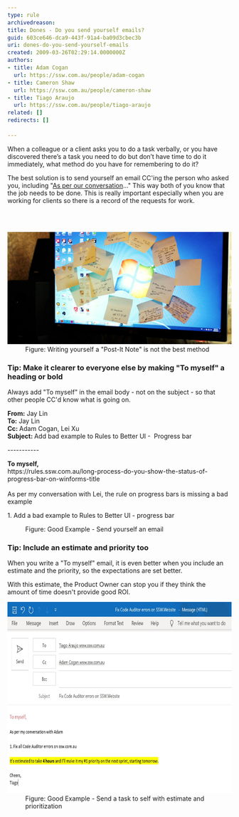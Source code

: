 ```yaml
---
type: rule
archivedreason: 
title: Dones - Do you send yourself emails?
guid: 603ce646-dca9-443f-91a4-ba09d3cbec3b
uri: dones-do-you-send-yourself-emails
created: 2009-03-26T02:29:14.0000000Z
authors:
- title: Adam Cogan
  url: https://ssw.com.au/people/adam-cogan
- title: Cameron Shaw
  url: https://ssw.com.au/people/cameron-shaw
- title: Tiago Araujo
  url: https://ssw.com.au/people/tiago-araujo
related: []
redirects: []

---
```



<p>When a colleague or a client asks you to do a task verbally, or you have discovered there’s a task you need to do but don’t have time to do it immediately, what method do you have for remembering to do it?<br></p><p>The best solution is to send yourself an email CC'ing the person who asked you, including "<a id="AsPerConversationEmail" href="/Pages/DoYouAlwaysSendAnAsPerOurConversationEmail.aspx" target="_blank" shape="rect">As per our conversation</a>..." This way both of you know that the job needs to be done. This is really important especially when you are working for clients so there is a record of the requests for work.​<br></p>
<br><excerpt class='endintro'></excerpt><br>
<dl class="badImage"><dt> <img src="postit-screen.jpg" alt="postit-screen.jpg" /> </dt><dd>Figure: Writing yourself a "Post-It Note" is not the best method<br></dd></dl><h3 class="ssw15-rteElement-H3">Tip: Make it clearer to everyone else​​ by making "To myself" a heading or bold​​​​</h3><p>Always add "To myself" in the email body - not on the subject - so that other people CC'd know what is going on. <br></p><div class="greyBox"><p> 
      <b>From:</b> Jay Lin<br><b>To:</b> Jay Lin<br><b>Cc: </b>Adam Cogan, Lei Xu <br><b>Subject: </b>Add bad example to Rules to Better UI -  Progress bar</p><p>-----------<br></p><p>
      <b>To myself,</b><br>https://rules.ssw.com.au/long-process-do-you-show-the-status-of-progress-bar-on-winforms-title<br><br>As per my conversation with Lei, the rule on progress bars is missing a bad example<br></p><p>1. Add a bad example to Rules to Better UI - progress bar<br></p></div><dd class="ssw15-rteElement-FigureGood">
Figure: Good Example - Send yourself an email​​<br></dd><h3>Tip: Include an estimate and priority too </h3><p>When you write a "To myself" email, it is even better when you include an estimate and the priority, so the expectations are set better.</p><p>With this estimate, the Product Owner can stop you if they think the amount of time doesn't provide good ROI.<br></p> <dl class="goodImage"> <dt> <img src="EmailWithEstimation.jpg" alt="Send a task to self with an estimation" class="ms-rteCustom-ImageArea" style="width:750px;height:430px;" /> <br>
   </dt><dd>Figure: Good Example - Send a task to self with estimate and prioritization <br></dd></dl>


